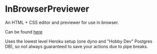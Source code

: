 # InBrowserPreviewer
An HTML + CSS editor and previewer for use in browser.

Can be found [here](https://code-editor.herokuapp.com/)

Uses the lowest level Heroku setup (one dyno and "Hobby Dev" Postgres DB), so not always guaranteed to save your actions due to pipe breaks.